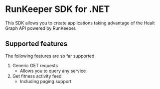 <h1>RunKeeper SDK for .NET</h1>
<p>This SDK allows you to create applications taking advantage of the Healt Graph API powered by RunKeeper.</p>
<h2>Supported features</h2>
<p>The following features are so far supported</p>
<ol>
	<li>
		Generic GET requests
		<ul>
			<li>Allows you to query any service</li>
		</ul>
	</li>
	<li>Get fitness activity feed
		<ul>
			<li>Including paging support</li>
		</ul>
	</li>
</ol>